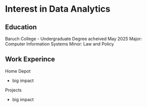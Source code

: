 # Interest in Data Analytics 

## Education

Baruch College - Undergraduate Degree acheived May 2025
Major: Computer Information Systems 
Minor: Law and Policy 

## Work Experince 
Home Depot 


- big impact 

Projects 

-  big impact 
